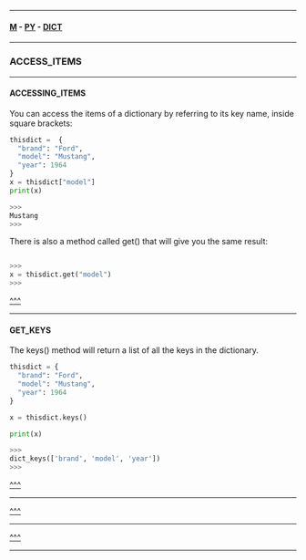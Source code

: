 
---

#### [M](https://github.com/ttltrk/TTT/blob/master/menu.md) - [PY](https://github.com/ttltrk/TTT/blob/master/PY/PY.md) - [DICT](https://github.com/ttltrk/TTT/blob/master/PY/ARRAYS/DICT/DICT.md)

---

### ACCESS_ITEMS

---

#### ACCESSING_ITEMS

You can access the items of a dictionary by referring to its key name, inside square brackets:

```py
thisdict =	{
  "brand": "Ford",
  "model": "Mustang",
  "year": 1964
}
x = thisdict["model"]
print(x)

>>>
Mustang
>>>
```

There is also a method called get() that will give you the same result:

```py

>>>
x = thisdict.get("model")
>>>
```

[^^^](#ACCESS_ITEMS)

---

#### GET_KEYS

The keys() method will return a list of all the keys in the dictionary.

```py
thisdict = {
  "brand": "Ford",
  "model": "Mustang",
  "year": 1964
}

x = thisdict.keys()

print(x)

>>>
dict_keys(['brand', 'model', 'year'])
>>>
```

[^^^](#ACCESS_ITEMS)

---

[^^^](#ACCESS_ITEMS)

---

[^^^](#ACCESS_ITEMS)

---
